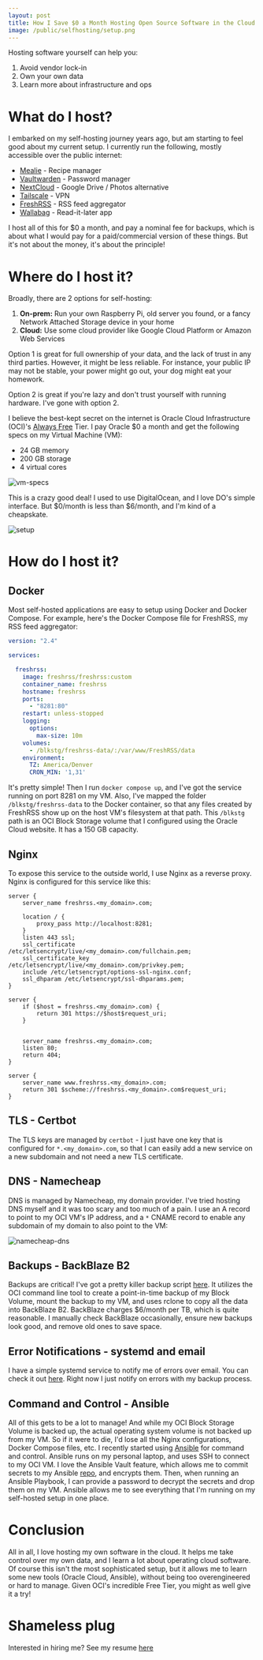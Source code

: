```yaml
---
layout: post
title: How I Save $0 a Month Hosting Open Source Software in the Cloud
image: /public/selfhosting/setup.png
---
```

Hosting software yourself can help you:

1. Avoid vendor lock-in
2. Own your own data
3. Learn more about infrastructure and ops

# What do I host?
I embarked on my self-hosting journey years ago, but am starting to feel good about my current setup. I currently run the following, mostly accessible over the public internet:

* [Mealie](https://mealie.io/) - Recipe manager
* [Vaultwarden](https://github.com/dani-garcia/vaultwarden) - Password manager
* [NextCloud](https://nextcloud.com/) - Google Drive / Photos alternative
* [Tailscale](https://tailscale.com/) - VPN
* [FreshRSS](https://freshrss.org/index.html) - RSS feed aggregator
* [Wallabag](https://wallabag.org/) - Read-it-later app

I host all of this for $0 a month, and pay a nominal fee for backups, which is about what I would pay for a paid/commercial version of these things. But it's not about the money, it's about the principle!

# Where do I host it?
Broadly, there are 2 options for self-hosting:

1. **On-prem:** Run your own Raspberry Pi, old server you found, or a fancy Network Attached Storage device in your home
2. **Cloud:** Use some cloud provider like Google Cloud Platform or Amazon Web Services

Option 1 is great for full ownership of your data, and the lack of trust in any third parties. However, it might be less reliable. For instance, your public IP may not be stable, your power might go out, your dog might eat your homework.

Option 2 is great if you're lazy and don't trust yourself with running hardware. I've gone with option 2.

I believe the best-kept secret on the internet is Oracle Cloud Infrastructure (OCI)'s [Always Free](https://www.oracle.com/cloud/free/) Tier. I pay Oracle $0 a month and get the following specs on my Virtual Machine (VM):

* 24 GB memory
* 200 GB storage
* 4 virtual cores

![vm-specs](/public/selfhosting/oci-vm-shape.png)

This is a crazy good deal! I used to use DigitalOcean, and I love DO's simple interface. But $0/month is less than $6/month, and I'm kind of a cheapskate.

![setup](/public/selfhosting/setup.png)

# How do I host it?
## Docker
Most self-hosted applications are easy to setup using Docker and Docker Compose. For example, here's the Docker Compose file for FreshRSS, my RSS feed aggregator:

```yaml
version: "2.4"

services:

  freshrss:
    image: freshrss/freshrss:custom
    container_name: freshrss
    hostname: freshrss
    ports:
      - "8281:80"
    restart: unless-stopped
    logging:
      options:
        max-size: 10m
    volumes:
      - /blkstg/freshrss-data/:/var/www/FreshRSS/data
    environment:
      TZ: America/Denver
      CRON_MIN: '1,31'
```

It's pretty simple! Then I run `docker compose up`, and I've got the service running on port 8281 on my VM. Also, I've mapped the folder `/blkstg/freshrss-data` to the Docker container, so that any files created by FreshRSS show up on the host VM's filesystem at that path. This `/blkstg` path is an OCI Block Storage volume that I configured using the Oracle Cloud website. It has a 150 GB capacity.

## Nginx
To expose this service to the outside world, I use Nginx as a reverse proxy. Nginx is configured for this service like this:

```nginx
server {
    server_name freshrss.<my_domain>.com;

    location / { 
        proxy_pass http://localhost:8281;
    }
    listen 443 ssl;
    ssl_certificate /etc/letsencrypt/live/<my_domain>.com/fullchain.pem;
    ssl_certificate_key /etc/letsencrypt/live/<my_domain>.com/privkey.pem;
    include /etc/letsencrypt/options-ssl-nginx.conf;
    ssl_dhparam /etc/letsencrypt/ssl-dhparams.pem;
}

server {
    if ($host = freshrss.<my_domain>.com) {
        return 301 https://$host$request_uri;
    }


    server_name freshrss.<my_domain>.com;
    listen 80;
    return 404;
}

server {
    server_name www.freshrss.<my_domain>.com;
    return 301 $scheme://freshrss.<my_domain>.com$request_uri;
}
```

## TLS - Certbot
The TLS keys are managed by `certbot` - I just have one key that is configured for `*.<my_domain>.com`, so that I can easily add a new service on a new subdomain and not need a new TLS certificate.

## DNS - Namecheap
DNS is managed by Namecheap, my domain provider. I've tried hosting DNS myself and it was too scary and too much of a pain. I use an A record to point to my OCI VM's IP address, and a `*` CNAME record to enable any subdomain of my domain to also point to the VM:

![namecheap-dns](/public/selfhosting/namecheap-dns.png)

## Backups - BackBlaze B2
Backups are critical! I've got a pretty killer backup script [here](https://github.com/samc1213/selfhosted/blob/master/files/backup-oci-bv.sh). It utilizes the OCI command line tool to create a point-in-time backup of my Block Volume, mount the backup to my VM, and uses rclone to copy all the data into BackBlaze B2. BackBlaze charges $6/month per TB, which is quite reasonable. I manually check BackBlaze occasionally, ensure new backups look good, and remove old ones to save space.

## Error Notifications - systemd and email
I have a simple systemd service to notify me of errors over email. You can check it out [here](https://github.com/samc1213/selfhosted/blob/master/files/error-notify%40.service.j2). Right now I just notify on errors with my backup process.

## Command and Control - Ansible
All of this gets to be a lot to manage! And while my OCI Block Storage Volume is backed up, the actual operating system volume is not backed up from my VM. So if it were to die, I'd lose all the Nginx configurations, Docker Compose files, etc. I recently started using [Ansible](https://www.ansible.com/) for command and control. Ansible runs on my personal laptop, and uses SSH to connect to my OCI VM. I love the Ansible Vault feature, which allows me to commit secrets to my Ansible [repo](https://github.com/samc1213/selfhosted/), and encrypts them. Then, when running an Ansible Playbook, I can provide a password to decrypt the secrets and drop them on my VM. Ansible allows me to see everything that I'm running on my self-hosted setup in one place.

# Conclusion
All in all, I love hosting my own software in the cloud. It helps me take control over my own data, and I learn a lot about operating cloud software. Of course this isn't the most sophisticated setup, but it allows me to learn some new tools (Oracle Cloud, Ansible), without being too overengineered or hard to manage. Given OCI's incredible Free Tier, you might as well give it a try!

# Shameless plug
Interested in hiring me? See my resume [here](https://samacohen.com/resume.pdf)
